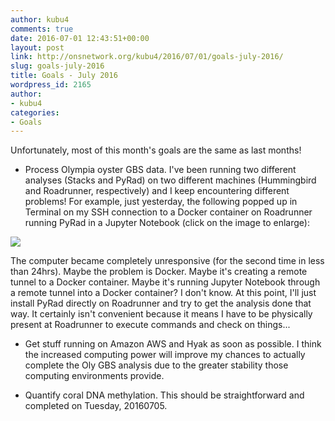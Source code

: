 ```yaml
---
author: kubu4
comments: true
date: 2016-07-01 12:43:51+00:00
layout: post
link: http://onsnetwork.org/kubu4/2016/07/01/goals-july-2016/
slug: goals-july-2016
title: Goals - July 2016
wordpress_id: 2165
author:
- kubu4
categories:
- Goals
---
```


Unfortunately, most of this month's goals are the same as last months!







  * Process Olympia oyster GBS data. I've been running two different analyses (Stacks and PyRad) on two different machines (Hummingbird and Roadrunner, respectively) and I keep encountering different problems! For example, just yesterday, the following popped up in Terminal on my SSH connection to a Docker container on Roadrunner running PyRad in a Jupyter Notebook (click on the image to enlarge):





[![](http://eagle.fish.washington.edu/Arabidopsis/2016-06-30_screenshot.png)](http://eagle.fish.washington.edu/Arabidopsis/2016-06-30_screenshot.png)

The computer became completely unresponsive (for the second time in less than 24hrs). Maybe the problem is Docker. Maybe it's creating a remote tunnel to a Docker container. Maybe it's running Jupyter Notebook through a remote tunnel into a Docker container? I don't know. At this point, I'll just install PyRad directly on Roadrunner and try to get the analysis done that way. It certainly isn't convenient because it means I have to be physically present at Roadrunner to execute commands and check on things...







  * Get stuff running on Amazon AWS and Hyak as soon as possible. I think the increased computing power will improve my chances to actually complete the Oly GBS analysis due to the greater stability those computing environments provide.



  * Quantify coral DNA methylation. This should be straightforward and completed on Tuesday, 20160705.






